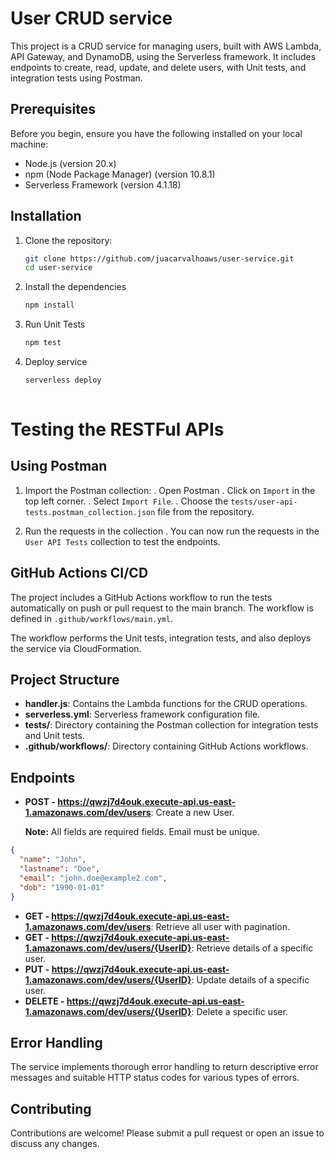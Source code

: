 # User CRUD service

This project is a CRUD service for managing users, built with AWS Lambda, API Gateway, and DynamoDB, using the Serverless framework. It includes endpoints to create, read, update, and delete users, with Unit tests, and integration tests using Postman.

## Prerequisites

Before you begin, ensure you have the following installed on your local machine:

- Node.js (version 20.x)
- npm (Node Package Manager) (version 10.8.1)
- Serverless Framework (version 4.1.18)

## Installation

1. Clone the repository:

   ```sh
   git clone https://github.com/juacarvalhoaws/user-service.git
   cd user-service

2. Install the dependencies

   ```sh
   npm install

3. Run Unit Tests

   ```sh
   npm test

4. Deploy service 

   ```sh
   serverless deploy
  
# Testing the RESTFul APIs
## Using Postman

1. Import the Postman collection:
  . Open Postman
  . Click on `Import` in the top left corner.
  . Select `Import File`.
  . Choose the `tests/user-api-tests.postman_collection.json` file from the repository.

2. Run the requests in the collection
  . You can now run the requests in the `User API Tests` collection to test the endpoints.

## GitHub Actions CI/CD

The project includes a GitHub Actions workflow to run the tests automatically on push or pull request to the main branch. The workflow is defined in `.github/workflows/main.yml`.

The workflow performs the Unit tests, integration tests,  and also deploys the service via CloudFormation.

## Project Structure

- **handler.js**: Contains the Lambda functions for the CRUD operations.
- **serverless.yml**: Serverless framework configuration file.
- **tests/**: Directory containing the Postman collection for integration tests and Unit tests.
- **.github/workflows/**: Directory containing GitHub Actions workflows.

## Endpoints

 - **POST - https://qwzj7d4ouk.execute-api.us-east-1.amazonaws.com/dev/users**: Create a new User.
  
  &nbsp;&nbsp;&nbsp;&nbsp;&nbsp;&nbsp;**Note:** All fields are required fields. Email must be unique.

  ```json
  {
    "name": "John",
    "lastname": "Doe",
    "email": "john.doe@example2.com",
    "dob": "1990-01-01"
  }
  ```

 - **GET - https://qwzj7d4ouk.execute-api.us-east-1.amazonaws.com/dev/users**: Retrieve all user with pagination.
 - **GET - https://qwzj7d4ouk.execute-api.us-east-1.amazonaws.com/dev/users/{UserID}**: Retrieve details of a specific user.
 - **PUT - https://qwzj7d4ouk.execute-api.us-east-1.amazonaws.com/dev/users/{UserID}**: Update details of a specific user.
 - **DELETE - https://qwzj7d4ouk.execute-api.us-east-1.amazonaws.com/dev/users/{UserID}**:  Delete a specific user.


## Error Handling

The service implements thorough error handling to return descriptive error messages and suitable HTTP status codes for various types of errors.

## Contributing

Contributions are welcome! Please submit a pull request or open an issue to discuss any changes.
